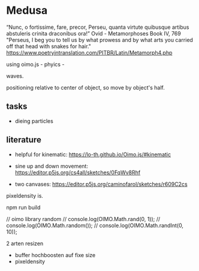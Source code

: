 # Medusa

“Nunc, o fortissime, fare, precor, Perseu, quanta virtute quibusque artibus abstuleris crinita draconibus ora!”
Ovid - Metamorphoses Book IV, 769
"Perseus, I beg you to tell us by what prowess and by what arts you carried off that head with snakes for hair."  https://www.poetryintranslation.com/PITBR/Latin/Metamorph4.php

using oimo.js - phyics - 

waves.

positioning relative to center of object, so move by object's half.


## tasks
* dieing particles

## literature
* helpful for kinematic: https://lo-th.github.io/Oimo.js/#kinematic 

* sine up and down movement: https://editor.p5js.org/cs4all/sketches/0FqWv8Rhf
* two canvases: https://editor.p5js.org/caminofarol/sketches/r609C2cs 


pixeldensity is.

npm run build


  // oimo library random
  // console.log(OIMO.Math.rand(0, 1));
  // console.log(OIMO.Math.random());
  // console.log(OIMO.Math.randInt(0, 10));


  2 arten resizen
  * buffer hochboosten auf fixe size
  * pixeldensity

  